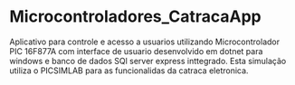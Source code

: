 # Microcontroladores_CatracaApp
Aplicativo para controle e acesso a usuarios utilizando Microcontrolador PIC 16F877A com interface de usuario desenvolvido em dotnet para windows e banco de dados SQl server express inttegrado. Esta simulação utiliza o PICSIMLAB para as funcionalidas da catraca eletronica.

